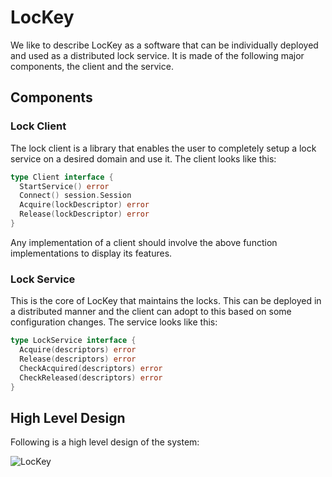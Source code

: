 # LocKey

We like to describe LocKey as a software that can be individually deployed and used as a distributed lock service. It is made of the following major components, the client and the service.

## Components
### Lock Client
The lock client is a library that enables the user to completely setup a lock service on a desired domain and use it. The client looks like this:
```go
type Client interface {
  StartService() error
  Connect() session.Session
  Acquire(lockDescriptor) error
  Release(lockDescriptor) error
}
```

Any implementation of a client should involve the above function implementations to display its features.


### Lock Service

This is the core of LocKey that maintains the locks. This can be deployed in a distributed manner and the client can adopt to this based on some configuration changes.
The service looks like this:
```go
type LockService interface {
  Acquire(descriptors) error
  Release(descriptors) error
  CheckAcquired(descriptors) error
  CheckReleased(descriptors) error
}
```
## High Level Design

Following is a high level design of the system:

![LocKey](https://github.com/SystemBuilders/LocKey/blob/master/docs/LocKey.png?raw=true)
